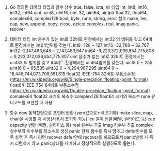 1. Go 정의된 데이터 타입과 함수
상수	true, false, iota, nil
타입	int, int8, int16, int32, int64
uint, uint8, uint16, uint 32, uint64, uintptr
float32, float64, complex64, complex128
bool, byte, rune, string, error
함수	make, len, cap, new, append, copy, close, delete
complex, real, imag
panic, recover
 

2. 데이터 타입
int	음수가 있는 int로 32비트 환경에서는 int32 의 범위를 갖고 64비트 환경에서는 int64범위를 갖는다.
int8	-128 ~ 127
int16	-32,768 ~ 32,767
int32	-2,147,483,648 ~ 2,147,483,647
int64	-9,223,372,036,854,775,808 ~ 9,223,372,036,854,775,807
uint	음수가 없는 int로 32비트 환경에서는 uint32 의 범위를 갖고 64비트 환경에서는 uint64범위를 갖는다.
uint8	0 ~ 255
uint16	0 ~ 65,535
uint32	0 ~ 4,294,967,295
uint64	0 ~ 18,446,744,073,709,551,615
float32	IEEE-754 32비트 부동소수점 (https://en.wikipedia.org/wiki/Single-precision_floating-point_format)
float64	IEEE-754 64비트 부동소수점 (https://en.wikipedia.org/wiki/Double-precision_floating-point_format)
complex64	float32 크기의 복소수
complex128	float64 크기의 복소수
rune	유니코드를 표현할 때 사용
 

3. 함수
new	동적할당으로 포인터 반환 (zero값으로 nill 초기화)
make	slice, map, chan을 사용할 때 사용(사용시 초기화 가능)
len	길이 반환(배열, 슬라이드 등)
cap	capacity 반환 (배열, 슬라이스 등)
real	실수부 추출
imag	허수부 추출
complex	실수부와 허수부를 복소수로 생성
panic	현재 함수를 즉시 멈추고 defer함수를 모두 실행 후 즉시 리턴
recover	defer안에 recover를 넣으므로서 panic발생 시 즉시 리턴하지 않고 panic상태를 제거하고 정상적으로 실행하도록 돕는다.
